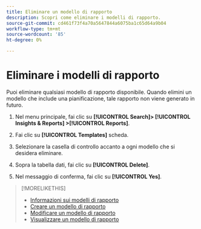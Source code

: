 ```yaml
---
title: Eliminare un modello di rapporto
description: Scopri come eliminare i modelli di rapporto.
source-git-commit: cd461f73f4a70a5647844a6075ba1c65d64a9b04
workflow-type: tm+mt
source-wordcount: '85'
ht-degree: 0%

---
```


# Eliminare i modelli di rapporto

Puoi eliminare qualsiasi modello di rapporto disponibile. Quando elimini un modello che include una pianificazione, tale rapporto non viene generato in futuro.

1. Nel menu principale, fai clic su **[!UICONTROL Search]> [!UICONTROL Insights & Reports] >[!UICONTROL Reports]**.

1. Fai clic su **[!UICONTROL Templates]** scheda.

1. Selezionare la casella di controllo accanto a ogni modello che si desidera eliminare.

1. Sopra la tabella dati, fai clic su **[!UICONTROL Delete]**.

1. Nel messaggio di conferma, fai clic su **[!UICONTROL Yes]**.

>[!MORELIKETHIS]
>
>* [Informazioni sui modelli di rapporto](template-about.md)
>* [Creare un modello di rapporto](template-create.md)
>* [Modificare un modello di rapporto](template-edit.md)
>* [Visualizzare un modello di rapporto](template-view.md)

